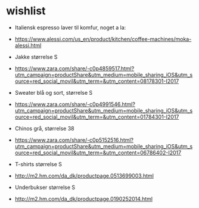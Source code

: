 # wishlist
* Italiensk espresso laver til komfur, noget a la:
- https://www.alessi.com/us_en/product/kitchen/coffee-machines/moka-alessi.html
* Jakke størrelse S
- https://www.zara.com/share/-c0p4859517.html?utm_campaign=productShare&utm_medium=mobile_sharing_iOS&utm_source=red_social_movil&utm_term=&utm_content=08178301-I2017
* Sweater blå og sort, størrelse S
- https://www.zara.com/share/-c0p4991546.html?utm_campaign=productShare&utm_medium=mobile_sharing_iOS&utm_source=red_social_movil&utm_term=&utm_content=01784301-I2017
* Chinos grå, størrelse 38
- https://www.zara.com/share/-c0p5152516.html?utm_campaign=productShare&utm_medium=mobile_sharing_iOS&utm_source=red_social_movil&utm_term=&utm_content=06786402-I2017
* T-shirts størrelse S
- http://m2.hm.com/da_dk/productpage.0513699003.html
* Underbukser størrelse S
- http://m2.hm.com/da_dk/productpage.0190252014.html
